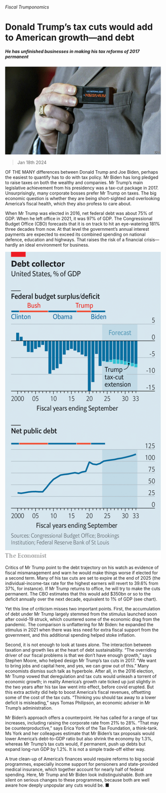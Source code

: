 ###### Fiscal Trumponomics

# Donald Trump’s tax cuts would add to American growth—and debt 

##### He has unfinished businesses in making his tax reforms of 2017 permanent 

![image](images/20240120_WBP505.jpg) 

> Jan 18th 2024 

OF THE MANY differences between Donald Trump and Joe Biden, perhaps the easiest to quantify has to do with tax policy. Mr Biden has long pledged to raise taxes on both the wealthy and companies. Mr Trump’s main legislative achievement from his presidency was a tax-cut package in 2017. Unsurprisingly, many corporate bosses prefer Mr Trump on taxes. The big economic question is whether they are being short-sighted and overlooking America’s fiscal health, which they also profess to care about.

When Mr Trump was elected in 2016, net federal debt was about 75% of GDP. When he left office in 2021, it was 97% of GDP. The Congressional Budget Office (CBO) forecasts that it is on track to hit an eye-watering 181% three decades from now. At that level the government’s annual interest payments are expected to exceed its combined spending on national defence, education and highways. That raises the risk of a financial crisis—hardly an ideal environment for business.

![image](images/20240120_WBC095.png) 


Critics of Mr Trump point to the debt trajectory on his watch as evidence of fiscal mismanagement and warn he would make things worse if elected for a second term. Many of his tax cuts are set to expire at the end of 2025 (the individual-income-tax rate for the highest earners will revert to 39.6% from 37%, for instance). If Mr Trump returns to office, he will try to make the cuts permanent. The CBO estimates that this would add $350bn or so to the deficit annually over the next decade, equivalent to 1% of GDP (see chart).

Yet this line of criticism misses two important points. First, the accumulation of debt under Mr Trump largely stemmed from the stimulus launched soon after covid-19 struck, which countered some of the economic drag from the pandemic. The comparison is unflattering for Mr Biden: he expanded the stimulus in 2021 when there was less need for extra fiscal support from the government, and this additional spending helped stoke inflation. 

Second, it is not enough to look at taxes alone. The interaction between taxation and growth lies at the heart of debt sustainability. “The overriding driver of our fiscal problems is that we don’t have enough growth,” says Stephen Moore, who helped design Mr Trump’s tax cuts in 2017. “We want to bring jobs and capital here, and yes, we can grow out of this.” Many economists dismiss such talk as hyperbole. After all, in the 2016 election, Mr Trump vowed that deregulation and tax cuts would unleash a torrent of economic growth; in reality America’s growth rate ticked up just slightly in the two years after his tax law went into effect, before covid erupted. But this extra activity did help to boost America’s fiscal revenues, offsetting some of the cost of the tax cuts. “Thinking you should tax away to a lower deficit is misleading,” says Tomas Philipson, an economic adviser in Mr Trump’s administration.

Mr Biden’s approach offers a counterpoint. He has called for a range of tax increases, including raising the corporate rate from 21% to 28%. “That may be counterproductive,” says Erica York of the Tax Foundation, a think-tank. Ms York and her colleagues estimate that Mr Biden’s tax proposals would lower America’s debt-to-GDP ratio but also shrink the economy by 1.3%, whereas Mr Trump’s tax cuts would, if permanent, push up debts but expand long-run GDP by 1.2%. It is not a simple trade-off either way.

A true clean-up of America’s finances would require reforms to big social programmes, especially income support for pensioners and state-provided medical insurance, which together account for nearly half of federal spending. Here, Mr Trump and Mr Biden look indistinguishable. Both are silent on serious changes to these programmes, because both are well aware how deeply unpopular any cuts would be. ■


